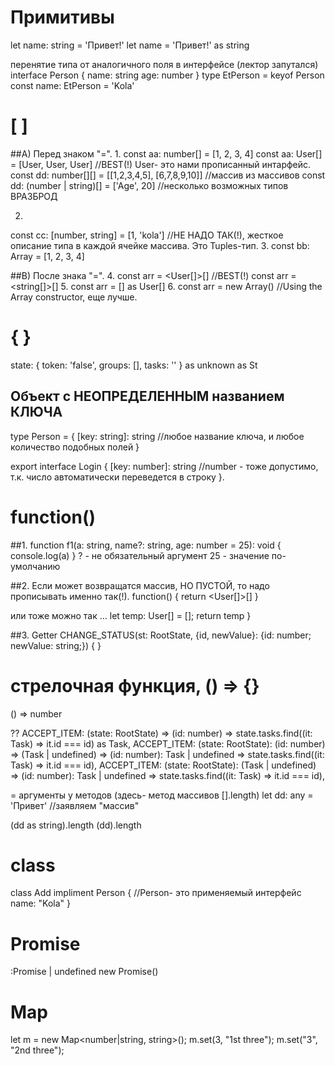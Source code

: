 # Примитивы
let name: string = 'Привет!'
let name = 'Привет!' as string


перенятие типа от аналогичного поля в интерфейсе (лектор запутался)
interface Person {
  name: string
  age: number
}
type EtPerson = keyof Person
const name: EtPerson = 'Kola'




# [ ]
##А) Перед знаком "=".
1.
const aa: number[] = [1, 2, 3, 4]
const aa: User[] = [User, User, User]               //BEST(!)  User- это нами прописанный интарфейс.
const dd: number[][] = [[1,2,3,4,5], [6,7,8,9,10]]   //массив из массивов
const dd: (number | string)[] = ['Age', 20]      //несколько возможных типов ВРАЗБРОД

2.
const cc: [number, string] = [1, 'kola']   //НЕ НАДО ТАК(!), жесткое описание типа в каждой ячейке массива. Это Tuples-тип.
3.
const bb: Array<number> = [1, 2, 3, 4]



##B) После знака "=".
4.
const arr = <User[]>[]         //BEST(!)
const arr = <string[]>[]
5.
const arr = [] as User[]
6.
const arr = new Array<User>()     //Using the Array constructor, еще лучше.






# { }
  state: {
    token: 'false',
    groups: [],
    tasks: ''
  } as unknown as St



## Объект с НЕОПРЕДЕЛЕННЫМ названием КЛЮЧА
type Person = { 
  [key: string]: string   //любое название ключа, и любое количество подобных полей
}

export interface Login { 
  [key: number]: string    //number - тоже допустимо, т.к. число автоматически переведется в строку
}.





# function()
##1.
function f1(a: string, name?: string, age: number = 25): void {
    console.log(a)
}
?   - не обязательный аргумент
25  - значение по-умолчанию


##2. Если может возвращатся массив, НО ПУСТОЙ, то надо прописывать именно так(!).
function() {
  return <User[]>[]
}

или тоже можно так
   ...
   let temp: User[] = [];
   return temp
 }


##3. Getter
CHANGE_STATUS(st: RootState, {id, newValue}: {id: number; newValue: string;}) {
}




# стрелочная функция, () => {}
() => number

??
ACCEPT_ITEM: (state: RootState) => (id: number) => state.tasks.find((it: Task) => it.id === id) as Task,
ACCEPT_ITEM: (state: RootState): (id: number) => (Task | undefined) => (id: number): Task | undefined => state.tasks.find((it: Task) => it.id === id),
ACCEPT_ITEM: (state: RootState): (Task | undefined) => (id: number): Task | undefined => state.tasks.find((it: Task) => it.id === id),



= аргументы у методов (здесь- метод массивов [].length)
let dd: any = 'Привет'   //заявляем "массив"

(dd as string).length
(<string>dd).length





# class
class Add impliment Person {                //Person- это применяемый интерфейс
 name: "Kola"
}




# Promise
:Promise<User> | undefined
new Promise<IPlayer>()



# Map
let m = new Map<number|string, string>();
m.set(3, "1st three");
m.set("3", "2nd three");